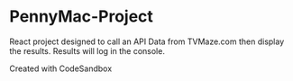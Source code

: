 # PennyMac-Project

React project designed to call an API Data from TVMaze.com then display the results. Results will log in the console.

Created with CodeSandbox
